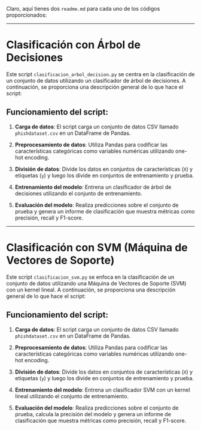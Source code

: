 Claro, aquí tienes dos `readme.md` para cada uno de los códigos proporcionados:

---

# Clasificación con Árbol de Decisiones

Este script `clasificacion_arbol_decision.py` se centra en la clasificación de un conjunto de datos utilizando un clasificador de árbol de decisiones. A continuación, se proporciona una descripción general de lo que hace el script:

## Funcionamiento del script:

1. **Carga de datos**: El script carga un conjunto de datos CSV llamado `phishdataset.csv` en un DataFrame de Pandas.

2. **Preprocesamiento de datos**: Utiliza Pandas para codificar las características categóricas como variables numéricas utilizando one-hot encoding.

3. **División de datos**: Divide los datos en conjuntos de características (`X`) y etiquetas (`y`) y luego los divide en conjuntos de entrenamiento y prueba.

4. **Entrenamiento del modelo**: Entrena un clasificador de árbol de decisiones utilizando el conjunto de entrenamiento.

5. **Evaluación del modelo**: Realiza predicciones sobre el conjunto de prueba y genera un informe de clasificación que muestra métricas como precisión, recall y F1-score.

---

# Clasificación con SVM (Máquina de Vectores de Soporte)

Este script `clasificacion_svm.py` se enfoca en la clasificación de un conjunto de datos utilizando una Máquina de Vectores de Soporte (SVM) con un kernel lineal. A continuación, se proporciona una descripción general de lo que hace el script:

## Funcionamiento del script:

1. **Carga de datos**: El script carga un conjunto de datos CSV llamado `phishdataset.csv` en un DataFrame de Pandas.

2. **Preprocesamiento de datos**: Utiliza Pandas para codificar las características categóricas como variables numéricas utilizando one-hot encoding.

3. **División de datos**: Divide los datos en conjuntos de características (`X`) y etiquetas (`y`) y luego los divide en conjuntos de entrenamiento y prueba.

4. **Entrenamiento del modelo**: Entrena un clasificador SVM con un kernel lineal utilizando el conjunto de entrenamiento.

5. **Evaluación del modelo**: Realiza predicciones sobre el conjunto de prueba, calcula la precisión del modelo y genera un informe de clasificación que muestra métricas como precisión, recall y F1-score.
